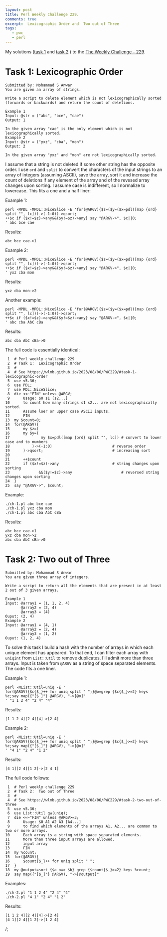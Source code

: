 ```yaml
---
layout: post
title: Perl Weekly Challenge 229.
comments: true
excerpt:  Lexicographic Order and  Two out of Three
tags:
   - pwc
   - perl
---
```


My solutions
([task 1](https://github.com/wlmb/perlweeklychallenge-club/blob/master/challenge-229/wlmb/perl/ch-1.pl)
and
[task 2](https://github.com/wlmb/perlweeklychallenge-club/blob/master/challenge-229/wlmb/perl/ch-2.pl)
)
to the  [The Weekly Challenge - 229](https://theweeklychallenge.org/blog/perl-weekly-challenge-229).


# Task 1: Lexicographic Order

    Submitted by: Mohammad S Anwar
    You are given an array of strings.

    Write a script to delete element which is not lexicographically sorted
    (forwards or backwards) and return the count of deletions.

    Example 1
    Input: @str = ("abc", "bce", "cae")
    Output: 1

    In the given array "cae" is the only element which is not lexicographically sorted.
    Example 2
    Input: @str = ("yxz", "cba", "mon")
    Output: 2

    In the given array "yxz" and "mon" are not lexicographically sorted.

I assume that a string is not deleted if some other string has the
opposite order. I use `ord` and `split` to convert the characters of the input
strings to an array of integers (assuming ASCII), save the array, sort
it and increase the count of deletions if any element of the array and
of the revesed array changes upon sorting. I assume case is indifferent, so I normalize to
lowercase. This fits a one and a half liner:

Example 1:

    perl -MPDL -MPDL::NiceSlice -E 'for(@ARGV){$z=($y=($x=pdl([map {ord} split "", lc]))->(-1:0))->qsort;
    ++$c if ($x!=$z)->any&&($y!=$z)->any} say "@ARGV->", $c||0;
    ' abc bce cae

Results:

    abc bce cae->1

Example 2:

    perl -MPDL -MPDL::NiceSlice -E 'for(@ARGV){$z=($y=($x=pdl([map {ord} split "", lc]))->(-1:0))->qsort;
    ++$c if ($x!=$z)->any&&($y!=$z)->any} say "@ARGV->", $c||0;
    ' yxz cba mon

Results:

    yxz cba mon->2

Another example:

    perl -MPDL -MPDL::NiceSlice -E 'for(@ARGV){$z=($y=($x=pdl([map {ord} split "", lc]))->(-1:0))->qsort;
    ++$c if ($x!=$z)->any&&($y!=$z)->any} say "@ARGV->", $c||0;
    ' abc cba AbC cBa

Results:

    abc cba AbC cBa->0

The full code is essentially identical:

     1  # Perl weekly challenge 229
     2  # Task 1:  Lexicographic Order
     3  #
     4  # See https://wlmb.github.io/2023/08/06/PWC229/#task-1-lexicographic-order
     5  use v5.36;
     6  use PDL;
     7  use PDL::NiceSlice;
     8  die <<~"FIN" unless @ARGV;
     9      Usage: $0 s1 [s2...]
    10      to count how many strings s1 s2... are not lexicographically sorted.
    11      Assume loer or upper case ASCII inputs.
    12      FIN
    13  my $count=0;
    14  for(@ARGV){
    15      my $z=(
    16  	my $y=(
    17              my $x=pdl([map {ord} split "", lc]) # convert to lower case and to numbers
    18  	    )->(-1:0)                           # reverse order
    19  	)->qsort;                               # increasing sort
    20
    21      ++$count
    22  	if ($x!=$z)->any                        # string changes upon sorting
    23             &&($y!=$z)->any                      # reversed string changes upon sorting
    24  }
    25  say "@ARGV->", $count;

Example:

    ./ch-1.pl abc bce cae
    ./ch-1.pl yxz cba mon
    ./ch-1.pl abc cba AbC cBa

Results:

    abc bce cae->1
    yxz cba mon->2
    abc cba AbC cBa->0


# Task 2: Two out of Three

    Submitted by: Mohammad S Anwar
    You are given three array of integers.

    Write a script to return all the elements that are present in at least 2 out of 3 given arrays.

    Example 1
    Input: @array1 = (1, 1, 2, 4)
           @array2 = (2, 4)
           @array3 = (4)
    Ouput: (2, 4)
    Example 2
    Input: @array1 = (4, 1)
           @array2 = (2, 4)
           @array3 = (1, 2)
    Ouput: (1, 2, 4)

To solve this task I build a hash with the number of arrays in which
each unique element has appeared. To that end, I can filter each array
with `uniqint` from `List::Util` to remove duplicates. I'll admit more
than three arrays. Input is taken from `@ARGV` as a string of space
separated elements. The code fits a one liner.

Example 1:

    perl -MList::Util=uniq -E '
    for(@ARGV){$c{$_}++ for uniq split " ";}@o=grep {$c{$_}>=2} keys %c;say map({"[$_]"} @ARGV), "->[@o]"
    ' "1 1 2 4" "2 4" "4"

Results:

    [1 1 2 4][2 4][4]->[2 4]

Example 2:

    perl -MList::Util=uniq -E '
    for(@ARGV){$c{$_}++ for uniq split " ";}@o=grep {$c{$_}>=2} keys %c;say map({"[$_]"} @ARGV), "->[@o]"
    ' "4 1" "2 4" "1 2"

Results:

    [4 1][2 4][1 2]->[2 4 1]

The full code follows:

     1  # Perl weekly challenge 229
     2  # Task 2:  Two out of Three
     3  #
     4  # See https://wlmb.github.io/2023/08/06/PWC229/#task-2-two-out-of-three
     5  use v5.36;
     6  use List::Util qw(uniq);
     7  die <<~"FIN" unless @ARGV>=3;
     8      Usage: $0 A1 A2 A3 [A4...]
     9      to find which elements of the arrays A1, A2... are common to two or more arrays.
    10      Each array is a string with space separated elements.
    11      More than three input arrays are allowed.
    12      input array
    13      FIN
    14  my %count;
    15  for(@ARGV){
    16      $count{$_}++ for uniq split " ";
    17  }
    18  my @output=sort {$a <=> $b} grep {$count{$_}>=2} keys %count;
    19  say map({"[$_]"} @ARGV), "->[@output]"

Examples:

    ./ch-2.pl "1 1 2 4" "2 4" "4"
    ./ch-2.pl "4 1" "2 4" "1 2"

Results:

    [1 1 2 4][2 4][4]->[2 4]
    [4 1][2 4][1 2]->[1 2 4]

/;
